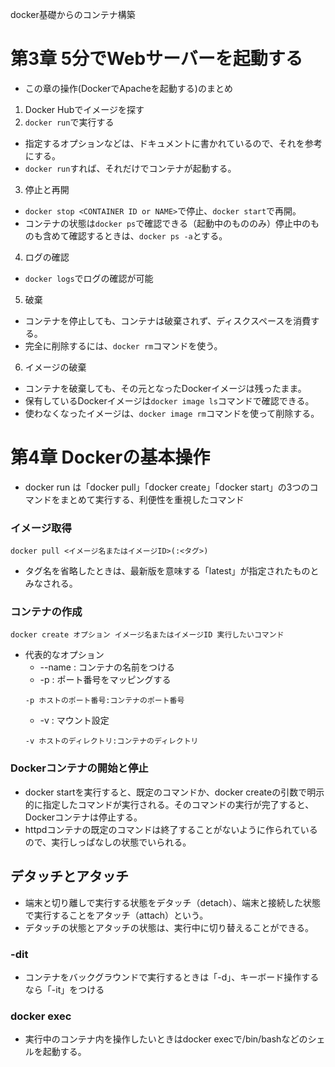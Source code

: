 docker基礎からのコンテナ構築

# 第3章 5分でWebサーバーを起動する
- この章の操作(DockerでApacheを起動する)のまとめ
1. Docker Hubでイメージを探す
2. `docker run`で実行する
  - 指定するオプションなどは、ドキュメントに書かれているので、それを参考にする。
  - `docker run`すれば、それだけでコンテナが起動する。
3. 停止と再開
  - `docker stop <CONTAINER ID or NAME>`で停止、`docker start`で再開。
  - コンテナの状態は`docker ps`で確認できる（起動中のもののみ）停止中のものも含めて確認するときは、`docker ps -a`とする。
4. ログの確認
  - `docker logs`でログの確認が可能
5. 破棄
  - コンテナを停止しても、コンテナは破棄されず、ディスクスペースを消費する。
  - 完全に削除するには、`docker rm`コマンドを使う。
6. イメージの破棄
  - コンテナを破棄しても、その元となったDockerイメージは残ったまま。
  - 保有しているDockerイメージは`docker image ls`コマンドで確認できる。
  - 使わなくなったイメージは、`docker image rm`コマンドを使って削除する。

# 第4章 Dockerの基本操作
- docker run は「docker pull」「docker create」「docker start」の3つのコマンドをまとめて実行する、利便性を重視したコマンド

### イメージ取得
```
docker pull <イメージ名またはイメージID>(:<タグ>)
```
- タグ名を省略したときは、最新版を意味する「latest」が指定されたものとみなされる。

### コンテナの作成
```
docker create オプション イメージ名またはイメージID 実行したいコマンド
```
- 代表的なオプション
  - --name : コンテナの名前をつける
  - -p : ポート番号をマッピングする
  ```
  -p ホストのポート番号:コンテナのポート番号
  ```
  - -v : マウント設定
  ```
  -v ホストのディレクトリ:コンテナのディレクトリ
  ```

### Dockerコンテナの開始と停止
- docker startを実行すると、既定のコマンドか、docker createの引数で明示的に指定したコマンドが実行される。そのコマンドの実行が完了すると、Dockerコンテナは停止する。
- httpdコンテナの既定のコマンドは終了することがないように作られているので、実行しっぱなしの状態でいられる。

## デタッチとアタッチ
- 端末と切り離しで実行する状態をデタッチ（detach）、端末と接続した状態で実行することをアタッチ（attach）という。
- デタッチの状態とアタッチの状態は、実行中に切り替えることができる。

### -dit
- コンテナをバックグラウンドで実行するときは「-d」、キーボード操作するなら「-it」をつける

### docker exec
- 実行中のコンテナ内を操作したいときはdocker execで/bin/bashなどのシェルを起動する。
